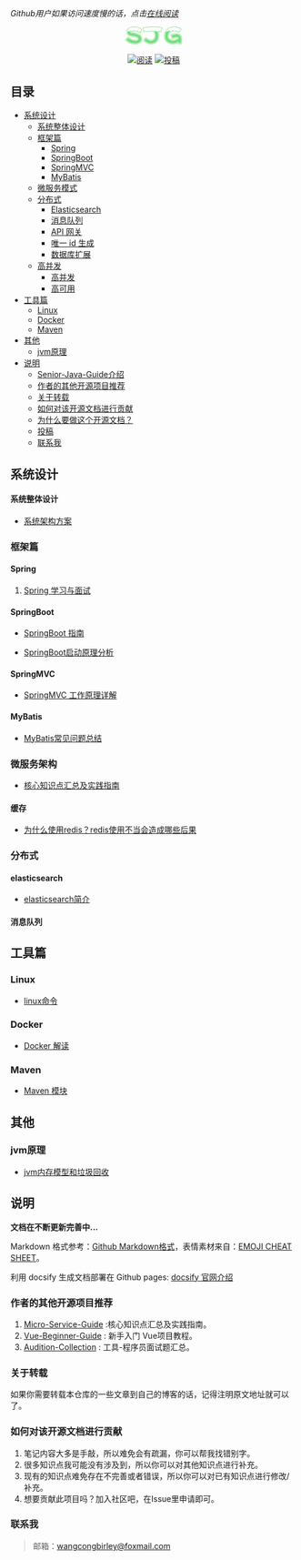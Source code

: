*Github用户如果访问速度慢的话，点击[在线阅读](https://wangcongbirley.gitee.io/sjg/)*

<p align="center">
<a href="https://github.com/wangcongbirley/Senior-Java-Guide" target="_blank">
	<img src="./images/logo.png" width="20%" />
</a>
</p>

<p align="center">
  <a href=""><img src="https://img.shields.io/badge/阅读-read-brightgreen.svg" alt="阅读"></a>
  <a href="#投稿"><img src="https://img.shields.io/badge/support-投稿-critical.svg" alt="投稿"></a>
</p>


## 目录
- [系统设计](#系统设计)
    - [系统整体设计](#系统整体设计)
    - [框架篇](#框架篇)
        - [Spring](#spring)
        - [SpringBoot](#springboot)
        - [SpringMVC](#springmvc)
        - [MyBatis](#mybatis)
    - [微服务模式](#微服务模式)
    - [分布式](#分布式)
        - [Elasticsearch](#elasticsearch)
        - [消息队列](#消息队列)
        - [API 网关](#api-网关)
        - [唯一 id 生成](#唯一-id-生成)
        - [数据库扩展](#数据库扩展)
    - [高并发](#大型网站架构)
        - [高并发](#高并发)
        - [高可用](#高可用)
- [工具篇](#工具篇)
    - [Linux](#linux)
    - [Docker](#docker)
    - [Maven](#maven)
- [其他](#其他)
    - [jvm原理](#jvm原理)
- [说明](#说明)
    - [Senior-Java-Guide介绍](#seniorjavaguide介绍)
    - [作者的其他开源项目推荐](#作者的其他开源项目推荐)
    - [关于转载](#关于转载)
    - [如何对该开源文档进行贡献](#如何对该开源文档进行贡献)
    - [为什么要做这个开源文档？](#为什么要做这个开源文档)
    - [投稿](#投稿)
    - [联系我](#联系我)

## 系统设计

#### 系统整体设计

- [系统架构方案](docs/microservice/systemdesign.md)

### 框架篇

#### Spring

1. [Spring 学习与面试](docs/spring/spring.md)

#### SpringBoot

- [SpringBoot 指南](docs/microservice/springboot.md)

- [SpringBoot启动原理分析](docs/microservice/springboot-starter.md)


#### SpringMVC
- [SpringMVC 工作原理详解](docs/spring/springmvc.md)

#### MyBatis

- [MyBatis常见问题总结](docs/orm/mybatis.md)

### 微服务架构

- [核心知识点汇总及实践指南](https://github.com/wangcongbirley/Micro-Service-Guide)

#### 缓存
- [为什么使用redis？redis使用不当会造成哪些后果](docs/cache/redis.md)

### 分布式

#### elasticsearch

- [elasticsearch简介](docs/microservice/elasticsearch.md)

#### 消息队列


## 工具篇
### Linux
- [linux命令](docs/microservice/linux.md)

### Docker

- [Docker 解读](docs/microservice/Docker.md)

### Maven

- [Maven 模块](docs/orm/maven.md)

## 其他
### jvm原理
- [jvm内存模型和垃圾回收](docs/basic/JVM.md)

## 说明

**文档在不断更新完善中...**

Markdown 格式参考：[Github Markdown格式](https://guides.github.com/features/mastering-markdown/)，表情素材来自：[EMOJI CHEAT SHEET](https://www.webpagefx.com/tools/emoji-cheat-sheet/)。

利用 docsify 生成文档部署在 Github pages: [docsify 官网介绍](https://docsify.js.org/#/)
### 作者的其他开源项目推荐
1. [Micro-Service-Guide](https://github.com/wangcongbirley/Micro-Service-Guide) :核心知识点汇总及实践指南。
2. [Vue-Beginner-Guide](https://github.com/wangcongbirley/Vue-Beginner-Guide) : 新手入门 Vue项目教程。
3. [Audition-Collection](https://github.com/wangcongbirley/Audition-Collection) : 工具-程序员面试题汇总。
### 关于转载

如果你需要转载本仓库的一些文章到自己的博客的话，记得注明原文地址就可以了。

### 如何对该开源文档进行贡献

1. 笔记内容大多是手敲，所以难免会有疏漏，你可以帮我找错别字。
2. 很多知识点我可能没有涉及到，所以你可以对其他知识点进行补充。
3. 现有的知识点难免存在不完善或者错误，所以你可以对已有知识点进行修改/补充。
4. 想要贡献此项目吗？加入社区吧，在Issue里申请即可。

### 联系我
>邮箱：wangcongbirley@foxmail.com
